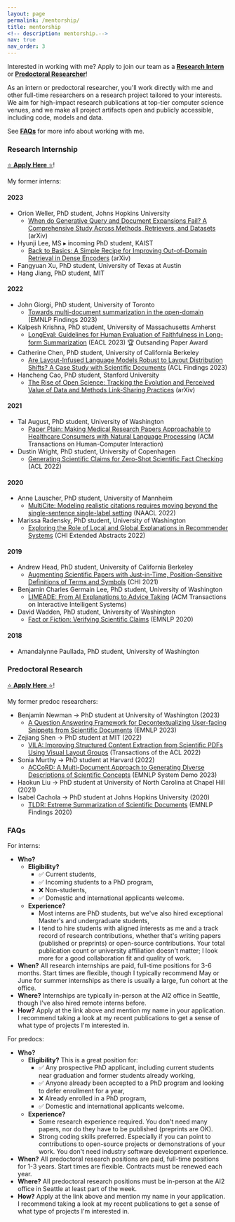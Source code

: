 ```yaml
---
layout: page
permalink: /mentorship/
title: mentorship
<!-- description: mentorship.-->
nav: true
nav_order: 3
---
```



Interested in working with me? Apply to join our team as a [**Research Intern**](#research-internship) or [**Predoctoral Researcher**](#predoctoral-research)!


As an intern or predoctoral researcher, you'll work directly with me and other full-time researchers on a research project tailored to your interests. We aim for high-impact research publications at top-tier computer science venues, and we make all project artifacts open and publicly accessible, including code, models and data.

See [**FAQs**](#faqs) for more info about working with me.

### Research Internship

<a href="https://boards.greenhouse.io/thealleninstitute/jobs/2172007">⭐ **Apply Here** ⭐</a>!

My former interns:

#### 2023
* Orion Weller, PhD student, Johns Hopkins University
  * <a href="https://arxiv.org/abs/2309.08541">When do Generative Query and Document Expansions Fail? A Comprehensive Study Across Methods, Retrievers, and Datasets</a> (arXiv)
* Hyunji Lee, MS ▸ incoming PhD student, KAIST
  * <a href="https://arxiv.org/abs/2309.08541">Back to Basics: A Simple Recipe for Improving Out-of-Domain Retrieval in Dense Encoders</a> (arXiv)
* Fangyuan Xu, PhD student, University of Texas at Austin
* Hang Jiang, PhD student, MIT
  
#### 2022
* John Giorgi, PhD student, University of Toronto
  * <a href="https://aclanthology.org/2023.findings-emnlp.549/">Towards multi-document summarization in the open-domain</a> (EMNLP Findings 2023)
* Kalpesh Krishna, PhD student, University of Massachusetts Amherst
  * <a href="https://aclanthology.org/2023.eacl-main.121/">LongEval: Guidelines for Human Evaluation of Faithfulness in Long-form Summarization</a> (EACL 2023) 🏆 Outsanding Paper Award
* Catherine Chen, PhD student, University of California Berkeley
  * <a href="https://aclanthology.org/2023.findings-acl.844/">Are Layout-Infused Language Models Robust to Layout Distribution Shifts? A Case Study with Scientific Documents</a> (ACL Findings 2023)
* Hancheng Cao, PhD student, Stanford University
  * <a href="https://arxiv.org/abs/2310.03193">The Rise of Open Science: Tracking the Evolution and Perceived Value of Data and Methods Link-Sharing Practices</a> (arXiv)

#### 2021
* Tal August, PhD student, University of Washington
  * <a href="https://dl.acm.org/doi/10.1145/3589955">Paper Plain: Making Medical Research Papers Approachable to Healthcare Consumers with Natural Language Processing</a> (ACM Transactions on Human-Computer Interaction)
* Dustin Wright, PhD student, University of Copenhagen
  * <a href="https://aclanthology.org/2022.acl-long.175/">Generating Scientific Claims for Zero-Shot Scientific Fact Checking</a> (ACL 2022)

#### 2020
* Anne Lauscher, PhD student, University of Mannheim
  * <a href="https://aclanthology.org/2022.naacl-main.137/">MultiCite: Modeling realistic citations requires moving beyond the single-sentence single-label setting</a> (NAACL 2022)
* Marissa Radensky, PhD student, University of Washington
  * <a href="https://dl.acm.org/doi/abs/10.1145/3491101.3519795">Exploring the Role of Local and Global Explanations in Recommender Systems</a> (CHI Extended Abstracts 2022)

#### 2019
* Andrew Head, PhD student, University of California Berkeley
  * <a href="https://dl.acm.org/doi/10.1145/3411764.3445648">Augmenting Scientific Papers with Just-in-Time, Position-Sensitive Definitions of Terms and Symbols</a> (CHI 2021)
* Benjamin Charles Germain Lee, PhD student, University of Washington
  * <a href="https://dl.acm.org/doi/abs/10.1145/3589345">LIMEADE: From AI Explanations to Advice Taking</a> (ACM Transactions on Interactive Intelligent Systems)
* David Wadden, PhD student, University of Washington
  * <a href="https://aclanthology.org/2020.emnlp-main.609/">Fact or Fiction: Verifying Scientific Claims</a> (EMNLP 2020)

#### 2018
* Amandalynne Paullada, PhD student, University of Washington


### Predoctoral Research

<a href="https://boards.greenhouse.io/thealleninstitute/jobs/5358681">⭐ **Apply Here** ⭐</a>!

My former predoc researchers:

* Benjamin Newman → PhD student at University of Washington (2023)
  * <a href="https://aclanthology.org/2023.emnlp-main.193/">A Question Answering Framework for Decontextualizing User-facing Snippets from Scientific Documents</a> (EMNLP 2023)
* Zejiang Shen → PhD student at MIT (2022)
  * <a href="https://aclanthology.org/2022.tacl-1.22/">VILA: Improving Structured Content Extraction from Scientific PDFs Using Visual Layout Groups</a> (Transactions of the ACL 2022)
* Sonia Murthy → PhD student at Harvard (2022)
  * <a href="https://aclanthology.org/2022.emnlp-demos.20/">ACCoRD: A Multi-Document Approach to Generating Diverse Descriptions of Scientific Concepts</a> (EMNLP System Demo 2023)
* Haokun Liu → PhD student at University of North Carolina at Chapel Hill (2021)
* Isabel Cachola → PhD student at Johns Hopkins University (2020)
  * <a href="https://aclanthology.org/2020.findings-emnlp.428/">TLDR: Extreme Summarization of Scientific Documents</a> (EMNLP Findings 2020)


### FAQs

For interns:

* **Who?** 
  * **Eligibility?** 
    * ✅ Current students,
    * ✅ Incoming students to a PhD program,
    * ❌ Non-students,
    * ✅ Domestic and international applicants welcome.
  * **Experience?** 
    * Most interns are PhD students, but we've also hired exceptional Master's and undergraduate students,
    * I tend to hire students with aligned interests as me and a track record of research contributions, whether that's writing papers (published or preprints) or open-source contributions. Your total publication count or university affiliation doesn't matter; I look more for a good collaboration fit and quality of work. 
* **When?** All research internships are paid, full-time positions for 3-6 months. Start times are flexible, though I typically recommend May or June for summer internships as there is usually a large, fun cohort at the office. 
* **Where?** Internships are typically in-person at the AI2 office in Seattle, though I've also hired remote interns before. 
* **How?** Apply at the link above and mention my name in your application. I recommend taking a look at my recent publications to get a sense of what type of projects I'm interested in.

For predocs:

* **Who?** 
  * **Eligibility?** This is a great position for:
    * ✅ Any prospective PhD applicant, including current students near graduation and former students already working,
    * ✅ Anyone already been accepted to a PhD program and looking to defer enrollment for a year,
    * ❌ Already enrolled in a PhD program,
    * ✅ Domestic and international applicants welcome.
  * **Experience?**
    * Some research experience required. You don't need many papers, nor do they have to be published (preprints are OK).
    * Strong coding skills preferred. Especially if you can point to contributions to open-source projects or demonstrations of your work. You don't need industry software development experience.
* **When?** All predoctoral research positions are paid, full-time positions for 1-3 years. Start times are flexible. Contracts must be renewed each year. 
* **Where?** All predoctoral research positions must be in-person at the AI2 office in Seattle at least part of the week.
* **How?** Apply at the link above and mention my name in your application. I recommend taking a look at my recent publications to get a sense of what type of projects I'm interested in.
